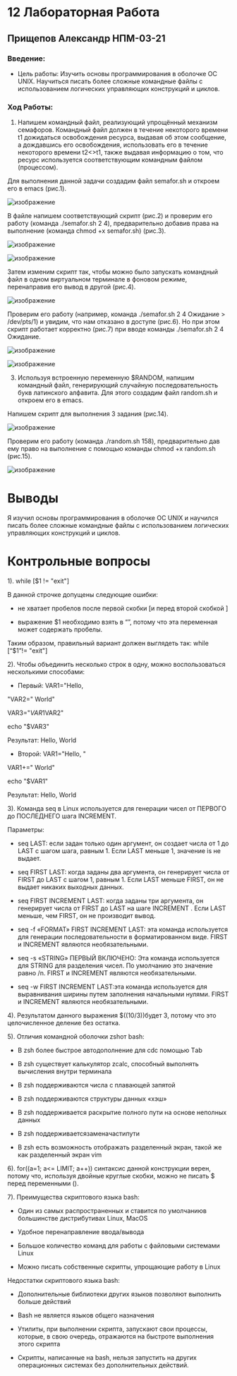 # 12 Лабораторная Работа
## Прищепов Александр НПМ-03-21
### Введение:
- Цель работы:
    Изучить основы программирования в оболочке ОС UNIX. Научиться писать более сложные командные файлы с использованием логических управляющих конструкций и циклов.
### Ход Работы:
1. Напишем командный файл, реализующий упрощённый механизм семафоров. Командный файл должен в течение некоторого времени t1 дожидаться освобождения ресурса, выдавая об этом сообщение, а дождавшись его освобождения, использовать его в течение некоторого времени t2<>t1, также выдавая информацию о том, что ресурс используется соответствующим командным файлом (процессом).

Для выполнения данной задачи создадим файл semafor.sh и откроем его в emacs (рис.1).

![изображение](https://user-images.githubusercontent.com/104249657/170811928-ffdf7064-6de2-4cb2-9491-91981a0e0f04.png)

В файле напишем соответствующий скрипт (рис.2) и проверим его работу (команда ./semafor.sh 2 4), предварительно добавив права на выполнение (команда chmod +x semafor.sh) (рис.3).

![изображение](https://user-images.githubusercontent.com/104249657/170811951-dbc65cbe-a246-4a3f-8613-e3f74da709c8.png)

![изображение](https://user-images.githubusercontent.com/104249657/170811973-c5f06720-3928-4c5a-8ce2-7c1af9ba39ab.png)

Затем изменим скрипт так, чтобы можно было запускать командный файл в одном виртуальном терминале в фоновом режиме, перенаправив его вывод в другой (рис.4).

![изображение](https://user-images.githubusercontent.com/104249657/170811987-27c903f2-d089-42ac-948e-29c0dd357d27.png)

Проверим его работу (например, команда ./semafor.sh 2 4 Ожидание > /dev/pts/1) и увидим, что нам отказано в доступе (рис.6). Но при этом скрипт работает корректно (рис.7) при вводе команды ./semafor.sh 2 4 Ожидание.

![изображение](https://user-images.githubusercontent.com/104249657/170812007-4a9bb50a-396c-4910-9b86-a38fac4871d6.png)

![изображение](https://user-images.githubusercontent.com/104249657/170812024-2834155f-6a3a-4d52-a1a9-c5bd97820d49.png)

3. Используя встроенную переменную $RANDOM, напишим командный файл, генерирующий случайную последовательность букв латинского алфавита. Для этого создадим файл random.sh и откроем его в emacs.

Напишем скрипт для выполнения 3 задания (рис.14).

![изображение](https://user-images.githubusercontent.com/104249657/170812046-be1fc30c-7c5d-4ca4-9f35-70761159361a.png)

Проверим его работу (команда ./random.sh 158), предварительно дав ему право на выполнение с помощью команды chmod +x random.sh (рис.15).

![изображение](https://user-images.githubusercontent.com/104249657/170812064-455b1882-d30a-41a1-a058-505b92260a83.png)

# Выводы

Я изучил основы программирования в оболочке ОС UNIX и научился писать более сложные командные файлы с использованием логических управляющих конструкций и циклов.

# Контрольные вопросы 

1). while [$1 != "exit"]

В данной строчке допущены следующие ошибки:

 - не хватает пробелов после первой скобки [и перед второй скобкой ]

 - выражение $1 необходимо взять в “”, потому что эта переменная может содержать пробелы.

Таким образом, правильный вариант должен выглядеть так: while [“$1”!= "exit"]

2). Чтобы объединить несколько строк в одну, можно воспользоваться несколькими способами:

 - Первый:
VAR1="Hello,

"VAR2=" World"

VAR3="$VAR1$VAR2"

echo "$VAR3"

Результат: Hello, World

 - Второй:
VAR1="Hello, "

VAR1+=" World"

echo "$VAR1"

Результат: Hello, World

3). Команда seq в Linux используется для генерации чисел от ПЕРВОГО до ПОСЛЕДНЕГО шага INCREMENT.

Параметры:

 - seq LAST: если задан только один аргумент, он создает числа от 1 до LAST с шагом шага, равным 1. Если LAST меньше 1, значение is не выдает.

 - seq FIRST LAST: когда заданы два аргумента, он генерирует числа от FIRST до LAST с шагом 1, равным 1. Если LAST меньше FIRST, он не выдает никаких выходных данных.

 - seq FIRST INCREMENT LAST: когда заданы три аргумента, он генерирует числа от FIRST до LAST на шаге INCREMENT . Если LAST меньше, чем FIRST, он не производит вывод.

 - seq -f «FORMAT» FIRST INCREMENT LAST: эта команда используется для генерации последовательности в форматированном виде. FIRST и INCREMENT являются необязательными.

 - seq -s «STRING» ПЕРВЫЙ ВКЛЮЧЕНО: Эта команда используется для STRING для разделения чисел. По умолчанию это значение равно /n. FIRST и INCREMENT являются необязательными.

 - seq -w FIRST INCREMENT LAST:эта команда используется для выравнивания ширины путем заполнения начальными нулями. FIRST и INCREMENT являются необязательными.

4). Результатом данного выражения $((10/3))будет 3, потому что это целочисленное деление без остатка.

5). Отличия командной оболочки zshот bash:

 - В zsh более быстрое автодополнение для cdс помощью Тab

 - В zsh существует калькулятор zcalc, способный выполнять вычисления внутри терминала

 - В zsh поддерживаются числа с плавающей запятой

 - В zsh поддерживаются структуры данных «хэш»

 - В zsh поддерживается раскрытие полного пути на основе неполных данных

 - В zsh поддерживаетсязаменачастипути

 - В zsh есть возможность отображать разделенный экран, такой же как разделенный экран vim

6). for((a=1; a<= LIMIT; a++)) синтаксис данной конструкции верен, потому что, используя двойные круглые скобки, можно не писать $ перед переменными ().

7). Преимущества скриптового языка bash:

 - Один из самых распространенных и ставится по умолчаниюв большинстве дистрибутивах Linux, MacOS

 - Удобное перенаправление ввода/вывода

 - Большое количество команд для работы с файловыми системами Linux

 - Можно писать собственные скрипты, упрощающие работу в Linux

Недостатки скриптового языка bash:

 - Дополнительные библиотеки других языков позволяют выполнить больше действий

 - Bash не является языков общего назначения

 - Утилиты, при выполнении скрипта, запускают свои процессы, которые, в свою очередь, отражаются на быстроте выполнения этого скрипта

 - Скрипты, написанные на bash, нельзя запустить на других операционных системах без дополнительных действий.
